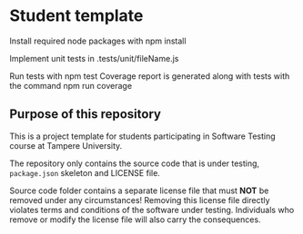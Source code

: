 # Student template


Install required node packages with npm install

Implement unit tests in .tests/unit/fileName.js

Run tests with npm test
Coverage report is generated along with tests with the command
npm run coverage

## Purpose of this repository

This is a project template for students participating in Software Testing course
at Tampere University.

The repository only contains the source code that is under testing, `package.json` skeleton
and LICENSE file.

Source code folder contains a separate license file that must **NOT** be removed under any circumstances!
Removing this license file directly violates terms and conditions of the software under testing.
Individuals who remove or modify the license file will also carry the consequences.
